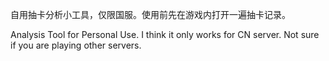 自用抽卡分析小工具，仅限国服。使用前先在游戏内打开一遍抽卡记录。

Analysis Tool for Personal Use. I think it only works for CN server. Not sure if you are playing other servers.

